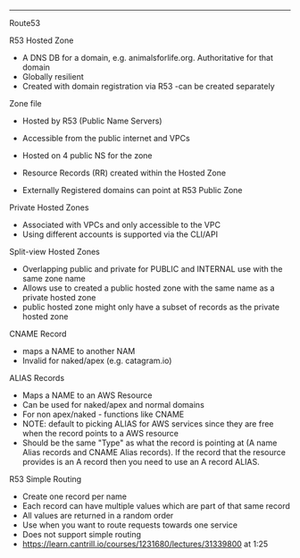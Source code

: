 
---
Route53

R53 Hosted Zone
- A DNS DB for a domain, e.g. animalsforlife.org. Authoritative for that domain
- Globally resilient
- Created with domain registration via R53 -can be created separately

Zone file
- Hosted by R53 (Public Name Servers)
- Accessible from the public internet and VPCs
- Hosted on 4 public NS for the zone

- Resource Records (RR) created within the Hosted Zone
- Externally Registered domains can point at R53 Public Zone

Private Hosted Zones
- Associated with VPCs and only accessible to the VPC
- Using different accounts is supported via the CLI/API


Split-view Hosted Zones
- Overlapping public and private for PUBLIC and INTERNAL use with the same zone name
- Allows use to created a public hosted zone with the same name as a private hosted zone
- public hosted zone might only have a subset of records as the private hosted zone


CNAME Record
- maps a NAME to another NAM
- Invalid for naked/apex (e.g. catagram.io)

ALIAS Records
- Maps a NAME to an AWS Resource
- Can be used for naked/apex and normal domains
- For non apex/naked - functions like CNAME
- NOTE: default to picking ALIAS for AWS services since they are free when the record points to a AWS resource
- Should be the same "Type" as what the record is pointing at (A name Alias records and CNAME Alias records). If the record that the resource provides is an A record then you need to use an A record ALIAS.


R53 Simple Routing
- Create one record per name
- Each record can have multiple values which are part of that same record
- All values are returned in a random order
- Use when you want to route requests towards one service
- Does not support simple routing
- https://learn.cantrill.io/courses/1231680/lectures/31339800 at 1:25